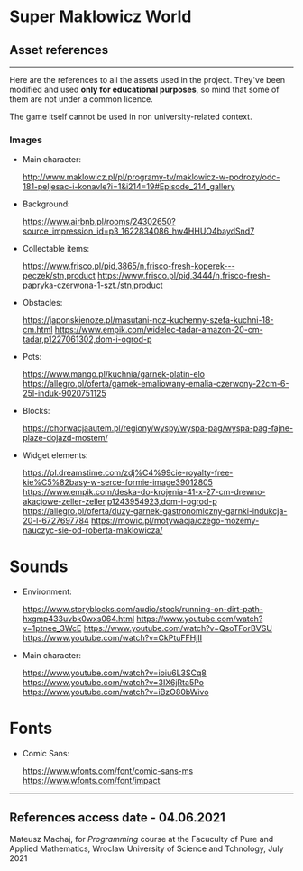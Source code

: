 # Super Maklowicz World
## Asset references
---
Here are the references to all the assets used in the project.
They've been modified and used **only for educational purposes**, so mind that some of them are not under a common licence. 

The game itself cannot be used in non university-related context.


### Images 
- Main character:

    http://www.maklowicz.pl/pl/programy-tv/maklowicz-w-podrozy/odc-181-peljesac-i-konavle?i=1&i214=19#Episode_214_gallery

- Background:

    https://www.airbnb.pl/rooms/24302650?source_impression_id=p3_1622834086_hw4HHUO4baydSnd7

- Collectable items:

    https://www.frisco.pl/pid,3865/n,frisco-fresh-koperek---peczek/stn,product
    https://www.frisco.pl/pid,3444/n,frisco-fresh-papryka-czerwona-1-szt./stn,product

- Obstacles:

    https://japonskienoze.pl/masutani-noz-kuchenny-szefa-kuchni-18-cm.html
    https://www.empik.com/widelec-tadar-amazon-20-cm-tadar,p1227061302,dom-i-ogrod-p

- Pots:

    https://www.mango.pl/kuchnia/garnek-platin-elo
    https://allegro.pl/oferta/garnek-emaliowany-emalia-czerwony-22cm-6-25l-induk-9020751125

- Blocks:

    https://chorwacjaautem.pl/regiony/wyspy/wyspa-pag/wyspa-pag-fajne-plaze-dojazd-mostem/
    
- Widget elements:

    https://pl.dreamstime.com/zdj%C4%99cie-royalty-free-kie%C5%82basy-w-serce-formie-image39012805
    https://www.empik.com/deska-do-krojenia-41-x-27-cm-drewno-akacjowe-zeller-zeller,p1243954923,dom-i-ogrod-p
    https://allegro.pl/oferta/duzy-garnek-gastronomiczny-garnki-indukcja-20-l-6727697784
    https://mowic.pl/motywacja/czego-mozemy-nauczyc-sie-od-roberta-maklowicza/

# Sounds
- Environment:

    https://www.storyblocks.com/audio/stock/running-on-dirt-path-hxgmp433uvbk0wxs064.html
    https://www.youtube.com/watch?v=1ptnee_3WcE
    https://www.youtube.com/watch?v=QsoTForBVSU
    https://www.youtube.com/watch?v=CkPtuFFHjII

- Main character:

    https://www.youtube.com/watch?v=ioiu6L3SCq8
    https://www.youtube.com/watch?v=3IX6jRta5Po
    https://www.youtube.com/watch?v=iBzO80bWivo

# Fonts

- Comic Sans:

    https://www.wfonts.com/font/comic-sans-ms
    https://www.wfonts.com/font/impact

---

## References access date - 04.06.2021
Mateusz Machaj, for *Programming* course at the Facuculty of Pure and Applied Mathematics, Wroclaw University of Science and Tchnology, July 2021
